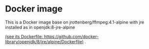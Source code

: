 # Docker image
This is a Docker image base on jrottenberg/ffmpeg:4.1-alpine
 with jre installed as in openjdk:8-jre-alpine 

[(see its Dockerfile:  https://github.com/docker-library/openjdk/8/jre/alpine/Dockerfile)](https://github.com/docker-library/openjdk/blob/dd54ae37bc44d19ecb5be702d36d664fed2c68e4/8/jre/alpine/Dockerfile) .

